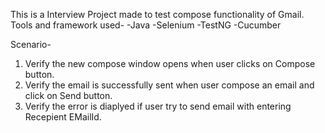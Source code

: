 This is a Interview Project made to test compose functionality of Gmail. 
Tools and framework used-
-Java
-Selenium
-TestNG
-Cucumber

Scenario-
1. Verify the new compose window opens when user clicks on Compose button.
2. Verify the email is successfully sent when user compose an email and click on Send button.
3. Verify the error is diaplyed if user try to send email with entering Recepient EMailId.
